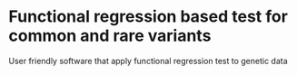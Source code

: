 # Functional regression based test for common and rare variants
User friendly software that apply functional regression test to genetic data

